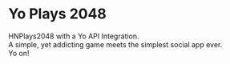 Yo Plays 2048
===========
HNPlays2048 with a Yo API Integration.  
A simple, yet addicting game meets the simplest social app ever.  
Yo on!
